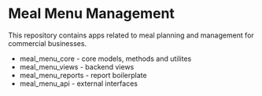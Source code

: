 Meal Menu Management
======================

This repository contains apps related to meal planning and management for
commercial businesses.

* meal_menu_core - core models, methods and utilites
* meal_menu_views - backend views
* meal_menu_reports - report boilerplate
* meal_menu_api - external interfaces


